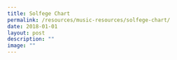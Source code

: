 ```yaml
---
title: Solfege Chart
permalink: /resources/music-resources/solfege-chart/
date: 2018-01-01
layout: post
description: ""
image: ""
---
```

